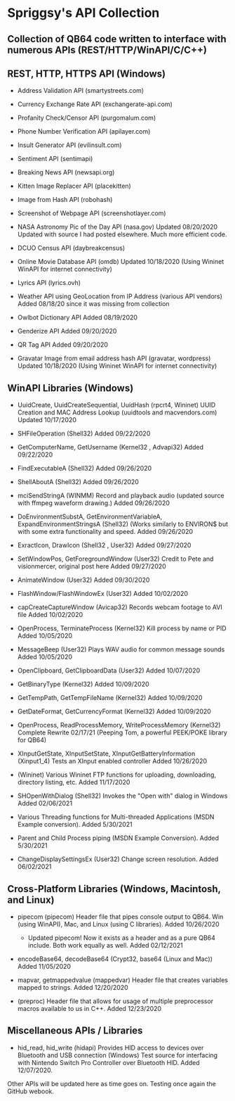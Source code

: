 # Spriggsy's API Collection
## Collection of QB64 code written to interface with numerous APIs (REST/HTTP/WinAPI/C/C++)

## REST, HTTP, HTTPS API (Windows)

* Address Validation API (smartystreets.com)

* Currency Exchange Rate API (exchangerate-api.com)

* Profanity Check/Censor API (purgomalum.com)

* Phone Number Verification API (apilayer.com)

* Insult Generator API (evilinsult.com)

* Sentiment API (sentimapi)

* Breaking News API (newsapi.org)

* Kitten Image Replacer API (placekitten)

* Image from Hash API (robohash)

* Screenshot of Webpage API (screenshotlayer.com)

* NASA Astronomy Pic of the Day API (nasa.gov) Updated 08/20/2020 Updated with source I had posted elsewhere. Much more efficient code.

* DCUO Census API (daybreakcensus)

* Online Movie Database API (omdb) Updated 10/18/2020 (Using Wininet WinAPI for internet connectivity)

* Lyrics API (lyrics.ovh)

* Weather API using GeoLocation from IP Address (various API vendors) Added 08/18/20 since it was missing from collection

* Owlbot Dictionary API Added 08/19/2020

* Genderize API Added 09/20/2020

* QR Tag API Added 09/20/2020

* Gravatar Image from email address hash API (gravatar, wordpress) Updated 10/18/2020 (Using Wininet WinAPI for internet connectivity)

## WinAPI Libraries (Windows)
* UuidCreate, UuidCreateSequential, UuidHash (rpcrt4, Wininet) UUID Creation and MAC Address Lookup (uuidtools and macvendors.com) Updated 10/17/2020

* SHFileOperation (Shell32) Added 09/22/2020

* GetComputerName, GetUsername (Kernel32 , Advapi32) Added 09/22/2020

* FindExecutableA (Shell32) Added 09/26/2020

* ShellAboutA (Shell32) Added 09/26/2020

* mciSendStringA (WINMM) Record and playback audio (updated source with ffmpeg waveform drawing.) Added 09/26/2020

* DoEnvironmentSubstA, GetEnvironmentVariableA, ExpandEnvironmentStringsA (Shell32) (Works similarly to ENVIRON$ but with some extra functionality and speed. Added 09/26/2020

* ExractIcon, DrawIcon (Shell32 , User32) Added 09/27/2020

* SetWindowPos, GetForegroundWindow (User32) Credit to Pete and visionmercer, original post here Added 09/27/2020

* AnimateWindow (User32) Added 09/30/2020

* FlashWindow/FlashWindowEx (User32) Added 10/02/2020

* capCreateCaptureWindow (Avicap32) Records webcam footage to AVI file Added 10/02/2020

* OpenProcess, TerminateProcess (Kernel32) Kill process by name or PID Added 10/05/2020

* MessageBeep (User32) Plays WAV audio for common message sounds Added 10/05/2020

* OpenClipboard, GetClipboardData (User32) Added 10/07/2020

* GetBinaryType (Kernel32) Added 10/09/2020

* GetTempPath, GetTempFileName (Kernel32) Added 10/09/2020

* GetDateFormat, GetCurrencyFormat (Kernel32) Added 10/09/2020

* OpenProcess, ReadProcessMemory, WriteProcessMemory (Kernel32) Complete Rewrite 02/17/21 (Peeping Tom, a powerful PEEK/POKE library for QB64)

* XInputGetState, XInputSetState, XInputGetBatteryInformation (Xinput1_4) Tests an XInput enabled controller Added 10/26/2020

* (Wininet) Various Wininet FTP functions for uploading, downloading, directory listing, etc. Added 11/17/2020

* SHOpenWithDialog (Shell32) Invokes the "Open with" dialog in Windows Added 02/06/2021

* Various Threading functions for Multi-threaded Applications (MSDN Example conversion). Added 5/30/2021

* Parent and Child Process piping (MSDN Example Conversion). Added 5/30/2021

* ChangeDisplaySettingsEx (User32) Change screen resolution. Added 06/02/2021

## Cross-Platform Libraries (Windows, Macintosh, and Linux)
* pipecom (pipecom) Header file that pipes console output to QB64. Win (using WinAPI), Mac, and Linux (using C libraries). Added 10/26/2020
  * Updated pipecom! Now it exists as a header and as a pure QB64 include. Both work equally as well. Added 02/12/2021

* encodeBase64, decodeBase64 (Crypt32, base64 (Linux and Mac)) Added 11/05/2020

* mapvar, getmappedvalue (mappedvar) Header file that creates variables mapped to strings. Added 12/20/2020

* (preproc) Header file that allows for usage of multiple preprocessor macros available to us in C++. Added 12/23/2020

## Miscellaneous APIs / Libraries
* hid_read, hid_write (hidapi) Provides HID access to devices over Bluetooth and USB connection (Windows) Test source for interfacing with Nintendo Switch Pro Controller over     Bluetooth HID. Added 12/07/2020.

Other APIs will be updated here as time goes on. Testing once again the GitHub webook.
